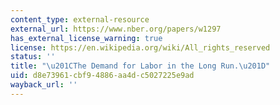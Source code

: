 ```yaml
---
content_type: external-resource
external_url: https://www.nber.org/papers/w1297
has_external_license_warning: true
license: https://en.wikipedia.org/wiki/All_rights_reserved
status: ''
title: "\u201CThe Demand for Labor in the Long Run.\u201D"
uid: d8e73961-cbf9-4886-aa4d-c5027225e9ad
wayback_url: ''
---
```

